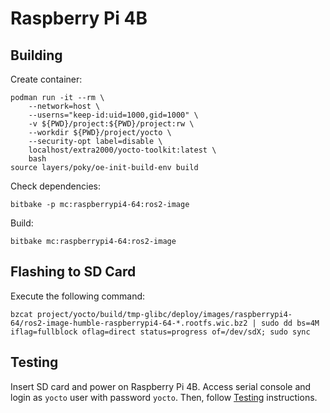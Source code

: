 # Raspberry Pi 4B


## Building

Create container:
```
podman run -it --rm \
    --network=host \
    --userns="keep-id:uid=1000,gid=1000" \
    -v ${PWD}/project:${PWD}/project:rw \
    --workdir ${PWD}/project/yocto \
    --security-opt label=disable \
    localhost/extra2000/yocto-toolkit:latest \
    bash
source layers/poky/oe-init-build-env build
```

Check dependencies:
```
bitbake -p mc:raspberrypi4-64:ros2-image
```

Build:
```
bitbake mc:raspberrypi4-64:ros2-image
```

## Flashing to SD Card

Execute the following command:
```
bzcat project/yocto/build/tmp-glibc/deploy/images/raspberrypi4-64/ros2-image-humble-raspberrypi4-64-*.rootfs.wic.bz2 | sudo dd bs=4M iflag=fullblock oflag=direct status=progress of=/dev/sdX; sudo sync
```


## Testing

Insert SD card and power on Raspberry Pi 4B. Access serial console and login as `yocto` user with password `yocto`. Then, follow [Testing](../common/testing.md) instructions.
